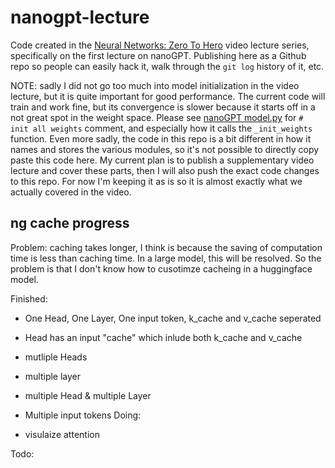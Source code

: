 
# nanogpt-lecture

Code created in the [Neural Networks: Zero To Hero](https://karpathy.ai/zero-to-hero.html) video lecture series, specifically on the first lecture on nanoGPT. Publishing here as a Github repo so people can easily hack it, walk through the `git log` history of it, etc.

NOTE: sadly I did not go too much into model initialization in the video lecture, but it is quite important for good performance. The current code will train and work fine, but its convergence is slower because it starts off in a not great spot in the weight space. Please see [nanoGPT model.py](https://github.com/karpathy/nanoGPT/blob/master/model.py) for `# init all weights` comment, and especially how it calls the `_init_weights` function. Even more sadly, the code in this repo is a bit different in how it names and stores the various modules, so it's not possible to directly copy paste this code here. My current plan is to publish a supplementary video lecture and cover these parts, then I will also push the exact code changes to this repo. For now I'm keeping it as is so it is almost exactly what we actually covered in the video.

## ng cache progress

Problem: caching takes longer, I think is because the saving of computation time is less than caching time. In a large model, this will be resolved. So the problem is that I don't know how to cusotimze cacheing in a huggingface model.

Finished:

- One Head, One Layer, One input token, k_cache and v_cache seperated
- Head has an input "cache" which inlude both k_cache and v_cache
- mutliple Heads
- multiple layer
- multiple Head & multiple Layer
- Multiple input tokens
Doing:

- visulaize attention

Todo:
